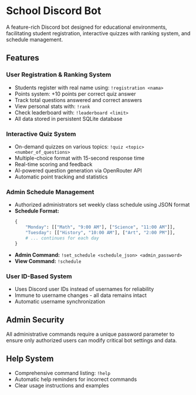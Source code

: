 # School Discord Bot

A feature-rich Discord bot designed for educational environments, facilitating student registration, interactive quizzes with ranking system, and schedule management.

## Features

### User Registration & Ranking System
*   Students register with real name using: `!registration <nama>`
*   Points system: +10 points per correct quiz answer
*   Track total questions answered and correct answers
*   View personal stats with: `!rank`
*   Check leaderboard with: `!leaderboard <limit>`
*   All data stored in persistent SQLite database

### Interactive Quiz System
*   On-demand quizzes on various topics: `!quiz <topic> <number_of_questions>`
*   Multiple-choice format with 15-second response time
*   Real-time scoring and feedback
*   AI-powered question generation via OpenRouter API
*   Automatic point tracking and statistics

### Admin Schedule Management
*   Authorized administrators set weekly class schedule using JSON format
*   **Schedule Format:**
    ```python
    {
        "Monday": [["Math", "9:00 AM"], ["Science", "11:00 AM"]],
        "Tuesday": [["History", "10:00 AM"], ["Art", "2:00 PM"]],
        # ... continues for each day
    }
    ```
*   **Admin Command:** `!set_schedule <schedule_json> <admin_password>`
*   **View Command:** `!schedule`

### User ID-Based System
*   Uses Discord user IDs instead of usernames for reliability
*   Immune to username changes - all data remains intact
*   Automatic username synchronization

## Admin Security
All administrative commands require a unique password parameter to ensure only authorized users can modify critical bot settings and data.

## Help System
*   Comprehensive command listing: `!help`
*   Automatic help reminders for incorrect commands
*   Clear usage instructions and examples